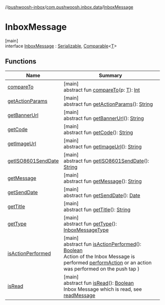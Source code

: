 //[pushwoosh-inbox](../../../index.md)/[com.pushwoosh.inbox.data](../index.md)/[InboxMessage](index.md)

# InboxMessage

[main]\
interface [InboxMessage](index.md) : [Serializable](https://docs.oracle.com/javase/8/docs/api/java/io/Serializable.html), [Comparable](https://docs.oracle.com/javase/8/docs/api/java/lang/Comparable.html)&lt;[T](https://docs.oracle.com/javase/8/docs/api/java/lang/Comparable.html)&gt;

## Functions

| Name | Summary |
|---|---|
| [compareTo](index.md#-1554281679%2FFunctions%2F1579049883) | [main]<br>abstract fun [compareTo](index.md#-1554281679%2FFunctions%2F1579049883)(p: [T](https://docs.oracle.com/javase/8/docs/api/java/lang/Comparable.html)): [Int](https://kotlinlang.org/api/latest/jvm/stdlib/kotlin-stdlib/kotlin/-int/index.html) |
| [getActionParams](get-action-params.md) | [main]<br>abstract fun [getActionParams](get-action-params.md)(): [String](https://docs.oracle.com/javase/8/docs/api/java/lang/String.html) |
| [getBannerUrl](get-banner-url.md) | [main]<br>abstract fun [getBannerUrl](get-banner-url.md)(): [String](https://docs.oracle.com/javase/8/docs/api/java/lang/String.html) |
| [getCode](get-code.md) | [main]<br>abstract fun [getCode](get-code.md)(): [String](https://docs.oracle.com/javase/8/docs/api/java/lang/String.html) |
| [getImageUrl](get-image-url.md) | [main]<br>abstract fun [getImageUrl](get-image-url.md)(): [String](https://docs.oracle.com/javase/8/docs/api/java/lang/String.html) |
| [getISO8601SendDate](get-i-s-o8601-send-date.md) | [main]<br>abstract fun [getISO8601SendDate](get-i-s-o8601-send-date.md)(): [String](https://docs.oracle.com/javase/8/docs/api/java/lang/String.html) |
| [getMessage](get-message.md) | [main]<br>abstract fun [getMessage](get-message.md)(): [String](https://docs.oracle.com/javase/8/docs/api/java/lang/String.html) |
| [getSendDate](get-send-date.md) | [main]<br>abstract fun [getSendDate](get-send-date.md)(): [Date](https://docs.oracle.com/javase/8/docs/api/java/util/Date.html) |
| [getTitle](get-title.md) | [main]<br>abstract fun [getTitle](get-title.md)(): [String](https://docs.oracle.com/javase/8/docs/api/java/lang/String.html) |
| [getType](get-type.md) | [main]<br>abstract fun [getType](get-type.md)(): [InboxMessageType](../-inbox-message-type/index.md) |
| [isActionPerformed](is-action-performed.md) | [main]<br>abstract fun [isActionPerformed](is-action-performed.md)(): [Boolean](https://kotlinlang.org/api/latest/jvm/stdlib/kotlin-stdlib/kotlin/-boolean/index.html)<br>Action of the Inbox Message is performed [performAction](../../com.pushwoosh.inbox/-pushwoosh-inbox/perform-action.md) or an action was performed on the push tap ) |
| [isRead](is-read.md) | [main]<br>abstract fun [isRead](is-read.md)(): [Boolean](https://kotlinlang.org/api/latest/jvm/stdlib/kotlin-stdlib/kotlin/-boolean/index.html)<br>Inbox Message which is read, see [readMessage](../../com.pushwoosh.inbox/-pushwoosh-inbox/read-message.md) |
